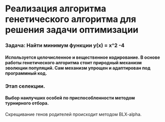 # Реализация алгоритма генетического алгоритма для решения задачи оптимизации
### Задача: Найти минимум функции y(x) = x^2 -4
#### Используется целочисленное и вещественное кодирование. В основе работы генетического алгоритма стоит природный механизм эволюции популяций. Сам механизм упрощен и адаптирован под программный код.

### Этап селекции.
####  Выбор наилучших особей по приспособленности методом турнирного отбора.
Скрещивание генов родителей происходит методом BLX-alpha.
